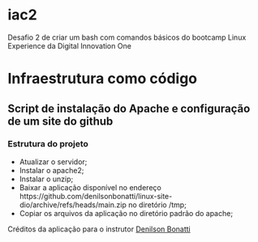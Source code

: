 # iac2
Desafio 2 de criar um bash com comandos básicos do bootcamp Linux Experience da Digital Innovation One

<h1> Infraestrutura como código </h1>
<h2> Script de instalação do Apache e configuração de um site do github </h2>

<h3> Estrutura do projeto </h3>

<ul>
  <li>Atualizar o servidor;</li>
  <li>Instalar o apache2;</li>
  <li>Instalar o unzip;</li>
  <li>Baixar a aplicação disponível no endereço https://github.com/denilsonbonatti/linux-site-dio/archive/refs/heads/main.zip no diretório /tmp;</li>
  <li>Copiar os arquivos da aplicação no diretório padrão do apache;</li>
</ul>

<p> Créditos da aplicação para o instrutor <a href="https://github.com/denilsonbonatti">Denilson Bonatti</a> </p>

